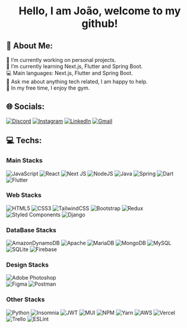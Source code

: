 # <p align="center"> Hello, I am João, welcome to my github! <p>
## 💫 About Me:
🔭 I’m currently working on personal projects.<br>🌱 I’m currently learning Next.js, Flutter and Spring Boot.<br>💻 Main languages: Next.js, Flutter and Spring Boot.<br>💬 Ask me about anything tech related, I am happy to help.<br>🔱 In my free time, I enjoy the gym.


## 🌐 Socials:
[![Discord](https://img.shields.io/badge/Discord-7289DA?style=for-the-badge&logo=discord&logoColor=white)](https://discord.gg/bigue#2111) 
[![Instagram](https://img.shields.io/badge/Instagram-E4405F?style=for-the-badge&logo=instagram&logoColor=white)](https://instagram.com/joaobiguelini) 
[![LinkedIn](https://img.shields.io/badge/LinkedIn-0077B5?style=for-the-badge&logo=linkedin&logoColor=white)](https://linkedin.com/in/joaopedrobiguelini) 
[![Gmail](https://img.shields.io/badge/Gmail-D14836?style=for-the-badge&logo=gmail&logoColor=white)](mailto:biguelinijoao@gmail.com) 

## 💻 Techs:
### Main Stacks

![JavaScript](https://img.shields.io/badge/javascript-%23323330.svg?style=for-the-badge&logo=javascript&logoColor=%23F7DF1E) 
![React](https://img.shields.io/badge/react-%2320232a.svg?style=for-the-badge&logo=react&logoColor=%2361DAFB) 
  ![Next JS](https://img.shields.io/badge/Next-black?style=for-the-badge&logo=next.js&logoColor=white) 
  ![NodeJS](https://img.shields.io/badge/node.js-6DA55F?style=for-the-badge&logo=node.js&logoColor=white) 
![Java](https://img.shields.io/badge/java-%23ED8B00.svg?style=for-the-badge&logo=java&logoColor=white) 
  ![Spring](https://img.shields.io/badge/spring-%236DB33F.svg?style=for-the-badge&logo=spring&logoColor=white) 
![Dart](https://img.shields.io/badge/dart-%230175C2.svg?style=for-the-badge&logo=dart&logoColor=white) 
![Flutter](https://img.shields.io/badge/Flutter-%2302569B.svg?style=for-the-badge&logo=Flutter&logoColor=white) 
### Web Stacks


  
  ![HTML5](https://img.shields.io/badge/html5-%23E34F26.svg?style=for-the-badge&logo=html5&logoColor=white) 
  ![CSS3](https://img.shields.io/badge/css3-%231572B6.svg?style=for-the-badge&logo=css3&logoColor=white) 
  ![TailwindCSS](https://img.shields.io/badge/tailwindcss-%2338B2AC.svg?style=for-the-badge&logo=tailwind-css&logoColor=white) 
    ![Bootstrap](https://img.shields.io/badge/bootstrap-%23563D7C.svg?style=for-the-badge&logo=bootstrap&logoColor=white) 
  ![Redux](https://img.shields.io/badge/redux-%23593d88.svg?style=for-the-badge&logo=redux&logoColor=white) 
  ![Styled Components](https://img.shields.io/badge/styled--components-DB7093?style=for-the-badge&logo=styled-components&logoColor=white) 
    ![Django](https://img.shields.io/badge/django-%23092E20.svg?style=for-the-badge&logo=django&logoColor=white) 

  ### DataBase Stacks
  ![AmazonDynamoDB](https://img.shields.io/badge/Amazon%20DynamoDB-4053D6?style=for-the-badge&logo=Amazon%20DynamoDB&logoColor=white) 
  ![Apache](https://img.shields.io/badge/apache-%23D42029.svg?style=for-the-badge&logo=apache&logoColor=white) 
  ![MariaDB](https://img.shields.io/badge/MariaDB-003545?style=for-the-badge&logo=mariadb&logoColor=white) 
  ![MongoDB](https://img.shields.io/badge/MongoDB-%234ea94b.svg?style=for-the-badge&logo=mongodb&logoColor=white) 
  ![MySQL](https://img.shields.io/badge/mysql-%2300f.svg?style=for-the-badge&logo=mysql&logoColor=white) 
  ![SQLite](https://img.shields.io/badge/sqlite-%2307405e.svg?style=for-the-badge&logo=sqlite&logoColor=white) 
   ![Firebase](https://img.shields.io/badge/firebase-%23039BE5.svg?style=for-the-badge&logo=firebase) 
  
 ### Design Stacks
  ![Adobe Photoshop](https://img.shields.io/badge/adobephotoshop-%2331A8FF.svg?style=for-the-badge&logo=adobephotoshop&logoColor=white) 	
  ![Figma](https://img.shields.io/badge/figma-%23F24E1E.svg?style=for-the-badge&logo=figma&logoColor=white) 
  ![Postman](https://img.shields.io/badge/Postman-FF6C37?style=for-the-badge&logo=postman&logoColor=white) 
 
 ### Other Stacks

  ![Python](https://img.shields.io/badge/python-3670A0?style=for-the-badge&logo=python&logoColor=ffdd54) 
  ![Insomnia](https://img.shields.io/badge/Insomnia-black?style=for-the-badge&logo=insomnia&logoColor=5849BE) 
  ![JWT](https://img.shields.io/badge/JWT-black?style=for-the-badge&logo=JSON%20web%20tokens) 
  ![MUI](https://img.shields.io/badge/MUI-%230081CB.svg?style=for-the-badge&logo=material-ui&logoColor=white) 
  ![NPM](https://img.shields.io/badge/NPM-%23000000.svg?style=for-the-badge&logo=npm&logoColor=white) 
    ![Yarn](https://img.shields.io/badge/yarn-%232C8EBB.svg?style=for-the-badge&logo=yarn&logoColor=white) 
     ![AWS](https://img.shields.io/badge/AWS-%23FF9900.svg?style=for-the-badge&logo=amazon-aws&logoColor=white) 
      ![Vercel](https://img.shields.io/badge/vercel-%23000000.svg?style=for-the-badge&logo=vercel&logoColor=white) 
  ![Trello](https://img.shields.io/badge/Trello-%23026AA7.svg?style=for-the-badge&logo=Trello&logoColor=white) 
  ![ESLint](https://img.shields.io/badge/ESLint-4B3263?style=for-the-badge&logo=eslint&logoColor=white)
  
 




